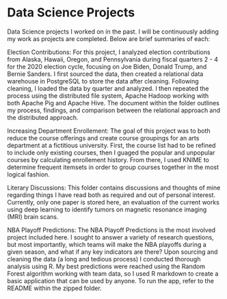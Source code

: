 # Data Science Projects
Data Science projects I worked on in the past. I will be continuously adding my work as projects are completed.
Below are brief summaries of each:

Election Contributions: For this project, I analyzed election contributions from Alaska, Hawaii, Oregon, and Pennsylvania during fiscal quarters 2 - 4 for the 2020 election cycle, focusing on Joe Biden, Donald Trump, and Bernie Sanders. I first sourced the data, then created a relational data warehouse in PostgreSQL to store the data after cleaning. Following cleaning, I loaded the data by quarter and analyzed. I then repeated the process using the distributed file system, Apache Hadoop working with both Apache Pig and Apache Hive. The document within the folder outlines my process, findings, and comparison between the relational approach and the distributed approach. 

Increasing Department Enrollement: The goal of this project was to both reduce the course offerings and create course groupings for an arts department at a fictitious university. First, the course list had to be refined to include only existing courses, then I guaged the popular and unpopular courses by calculating enrollement history. From there, I used KNIME to determine frequent itemsets in order to group courses together in the most logical fashion. 

Literary Discussions: This folder contains discussions and thoughts of mine regarding things I have read both as required and out of personal interest. Currently, only one paper is stored here, an evaluation of the current works using deep learning to identify tumors on magnetic resonance imaging (MRI) brain scans.  

NBA Playoff Predictions: The NBA Playoff Predictions is the most involved project included here. I sought to answer a variety of research questions, but most importantly, which teams will make the NBA playoffs during a given season, and what if any key indicators are there? Upon sourcing and cleaning the data (a long and tedious process) I conducted thorough analysis using R. My best predictions were reached using the Random Forest algorithm working with team data, so I used R markdown to create a basic application that can be used by anyone. To run the app, refer to the README within the zipped folder.


